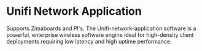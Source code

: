 # Unifi Network Application

Supports Zimaboards and PI's. The Unifi-network-application software is a powerful, enterprise wireless software engine ideal for high-density client deployments requiring low latency and high uptime performance.
